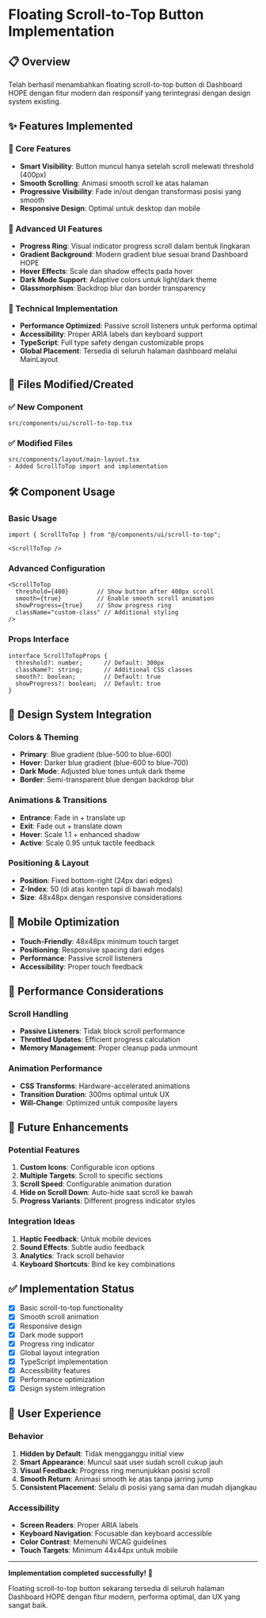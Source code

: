 # Floating Scroll-to-Top Button Implementation

## 📋 Overview

Telah berhasil menambahkan floating scroll-to-top button di Dashboard HOPE dengan fitur modern dan responsif yang terintegrasi dengan design system existing.

## ✨ Features Implemented

### 🎯 Core Features
- **Smart Visibility**: Button muncul hanya setelah scroll melewati threshold (400px)
- **Smooth Scrolling**: Animasi smooth scroll ke atas halaman
- **Progressive Visibility**: Fade in/out dengan transformasi posisi yang smooth
- **Responsive Design**: Optimal untuk desktop dan mobile

### 🎨 Advanced UI Features
- **Progress Ring**: Visual indicator progress scroll dalam bentuk lingkaran
- **Gradient Background**: Modern gradient blue sesuai brand Dashboard HOPE
- **Hover Effects**: Scale dan shadow effects pada hover
- **Dark Mode Support**: Adaptive colors untuk light/dark theme
- **Glassmorphism**: Backdrop blur dan border transparency

### 🔧 Technical Implementation
- **Performance Optimized**: Passive scroll listeners untuk performa optimal
- **Accessibility**: Proper ARIA labels dan keyboard support
- **TypeScript**: Full type safety dengan customizable props
- **Global Placement**: Tersedia di seluruh halaman dashboard melalui MainLayout

## 📁 Files Modified/Created

### ✅ New Component
```
src/components/ui/scroll-to-top.tsx
```

### ✅ Modified Files
```
src/components/layout/main-layout.tsx
- Added ScrollToTop import and implementation
```

## 🛠️ Component Usage

### Basic Usage
```tsx
import { ScrollToTop } from "@/components/ui/scroll-to-top";

<ScrollToTop />
```

### Advanced Configuration
```tsx
<ScrollToTop 
  threshold={400}        // Show button after 400px scroll
  smooth={true}          // Enable smooth scroll animation
  showProgress={true}    // Show progress ring
  className="custom-class" // Additional styling
/>
```

### Props Interface
```tsx
interface ScrollToTopProps {
  threshold?: number;      // Default: 300px
  className?: string;      // Additional CSS classes
  smooth?: boolean;        // Default: true
  showProgress?: boolean;  // Default: true
}
```

## 🎨 Design System Integration

### Colors & Theming
- **Primary**: Blue gradient (blue-500 to blue-600)
- **Hover**: Darker blue gradient (blue-600 to blue-700)
- **Dark Mode**: Adjusted blue tones untuk dark theme
- **Border**: Semi-transparent blue dengan backdrop blur

### Animations & Transitions
- **Entrance**: Fade in + translate up
- **Exit**: Fade out + translate down
- **Hover**: Scale 1.1 + enhanced shadow
- **Active**: Scale 0.95 untuk tactile feedback

### Positioning & Layout
- **Position**: Fixed bottom-right (24px dari edges)
- **Z-Index**: 50 (di atas konten tapi di bawah modals)
- **Size**: 48x48px dengan responsive considerations

## 📱 Mobile Optimization

- **Touch-Friendly**: 48x48px minimum touch target
- **Positioning**: Responsive spacing dari edges
- **Performance**: Passive scroll listeners
- **Accessibility**: Proper touch feedback

## 🚀 Performance Considerations

### Scroll Handling
- **Passive Listeners**: Tidak block scroll performance
- **Throttled Updates**: Efficient progress calculation
- **Memory Management**: Proper cleanup pada unmount

### Animation Performance
- **CSS Transforms**: Hardware-accelerated animations
- **Transition Duration**: 300ms optimal untuk UX
- **Will-Change**: Optimized untuk composite layers

## 🔮 Future Enhancements

### Potential Features
1. **Custom Icons**: Configurable icon options
2. **Multiple Targets**: Scroll to specific sections
3. **Scroll Speed**: Configurable animation duration
4. **Hide on Scroll Down**: Auto-hide saat scroll ke bawah
5. **Progress Variants**: Different progress indicator styles

### Integration Ideas
1. **Haptic Feedback**: Untuk mobile devices
2. **Sound Effects**: Subtle audio feedback
3. **Analytics**: Track scroll behavior
4. **Keyboard Shortcuts**: Bind ke key combinations

## ✅ Implementation Status

- [x] Basic scroll-to-top functionality
- [x] Smooth scroll animation
- [x] Responsive design
- [x] Dark mode support
- [x] Progress ring indicator
- [x] Global layout integration
- [x] TypeScript implementation
- [x] Accessibility features
- [x] Performance optimization
- [x] Design system integration

## 🎯 User Experience

### Behavior
1. **Hidden by Default**: Tidak mengganggu initial view
2. **Smart Appearance**: Muncul saat user sudah scroll cukup jauh
3. **Visual Feedback**: Progress ring menunjukkan posisi scroll
4. **Smooth Return**: Animasi smooth ke atas tanpa jarring jump
5. **Consistent Placement**: Selalu di posisi yang sama dan mudah dijangkau

### Accessibility
- **Screen Readers**: Proper ARIA labels
- **Keyboard Navigation**: Focusable dan keyboard accessible
- **Color Contrast**: Memenuhi WCAG guidelines
- **Touch Targets**: Minimum 44x44px untuk mobile

---

**Implementation completed successfully!** 🎉

Floating scroll-to-top button sekarang tersedia di seluruh halaman Dashboard HOPE dengan fitur modern, performa optimal, dan UX yang sangat baik.
